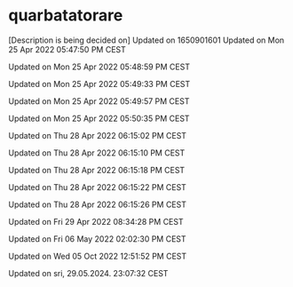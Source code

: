 # quarbatatorare
[Description is being decided on]
Updated on 1650901601
Updated on Mon 25 Apr 2022 05:47:50 PM CEST

Updated on Mon 25 Apr 2022 05:48:59 PM CEST


Updated on Mon 25 Apr 2022 05:49:33 PM CEST


Updated on Mon 25 Apr 2022 05:49:57 PM CEST


Updated on Mon 25 Apr 2022 05:50:35 PM CEST


Updated on Thu 28 Apr 2022 06:15:02 PM CEST


Updated on Thu 28 Apr 2022 06:15:10 PM CEST


Updated on Thu 28 Apr 2022 06:15:18 PM CEST


Updated on Thu 28 Apr 2022 06:15:22 PM CEST


Updated on Thu 28 Apr 2022 06:15:26 PM CEST


Updated on Fri 29 Apr 2022 08:34:28 PM CEST


Updated on Fri 06 May 2022 02:02:30 PM CEST


Updated on Wed 05 Oct 2022 12:51:52 PM CEST


Updated on sri, 29.05.2024.  23:07:32 CEST

